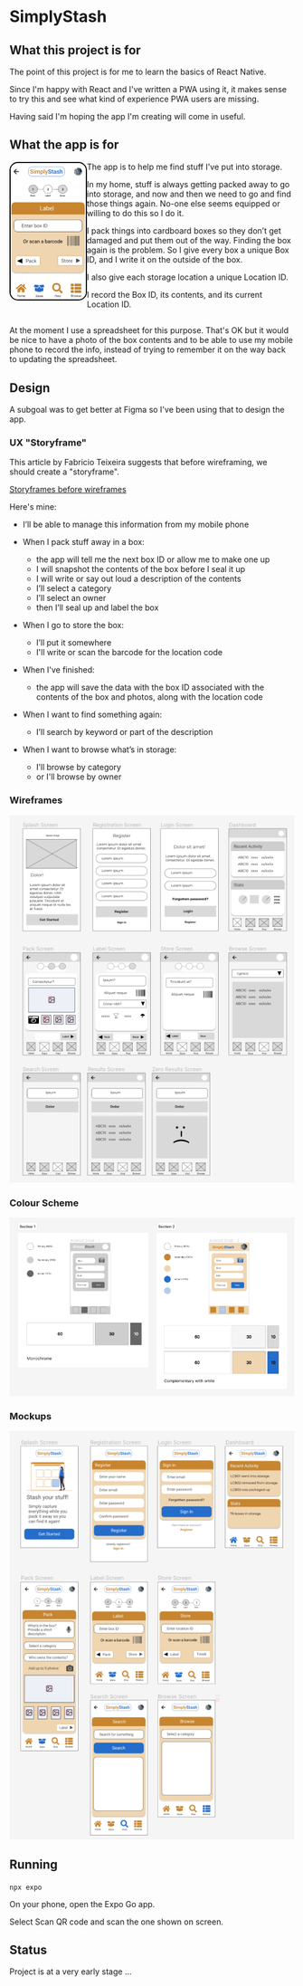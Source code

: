 # SimplyStash

## What this project is for

The point of this project is for me to learn the basics of React Native.

Since I'm happy with React and I've written a PWA using it, it makes sense to try this and see what kind of experience PWA users are missing.

Having said I'm hoping the app I'm creating will come in useful.

## What the app is for

<img align="left" style="border:2px solid black; border-radius: 15px; margin: 0 20 20 0" src="docs/images/label-screen.png">

The app is to help me find stuff I've put into storage.

In my home, stuff is always getting packed away to go into storage, and now and then we need to go and find those things again. No-one else seems equipped or willing to do this so I do it.

I pack things into cardboard boxes so they don’t get damaged and put them out of the way. Finding the box again is the problem. So I give every box a unique Box ID, and I write it on the outside of the box.

I also give each storage location a unique Location ID.

I record the Box ID, its contents, and its current Location ID.
 
##  

At the moment I use a spreadsheet for this purpose. That's OK but it would be nice to have a photo of the box contents and to be able to use my mobile phone to record the info, instead of trying to remember it on the way back to updating the spreadsheet.

## Design

A subgoal was to get better at Figma so I've been using that to design the app.

### UX "Storyframe"

This article by Fabricio Teixeira suggests that before wireframing, we should create a "storyframe".

[Storyframes before wireframes](https://uxdesign.cc/storyframes-before-wireframes-starting-designs-in-the-text-editor-ec69db78e6e4)

Here's mine:

- I’ll be able to manage this information from my mobile phone

- When I pack stuff away in a box:

  - the app will tell me the next box ID or allow me to make one up
  - I will snapshot the contents of the box before I seal it up
  - I will write or say out loud a description of the contents
  - I’ll select a category
  - I’ll select an owner
  - then I’ll seal up and label the box

- When I go to store the box:

  - I’ll put it somewhere
  - I'll write or scan the barcode for the location code

- When I've finished:
  - the app will save the data with the box ID associated with the contents of the box and photos, along with the location code

- When I want to find something again:

	- I’ll search by keyword or part of the description

- When I want to browse what’s in storage:
	
	- I’ll browse by category
  - or I'll browse by owner

### Wireframes

![Wireframes](docs/images/wireframes.png)

### Colour Scheme
 
![Colour Scheme](docs/images/colour-schemes.png)

### Mockups
 
![Mockups](docs/images/mockups.png)

## Running

```npx expo```

On your phone, open the Expo Go app.

Select Scan QR code and scan the one shown on screen.

## Status

Project is at a very early stage ...


